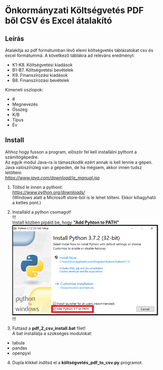 # Önkormányzati Költségvetés PDF ből CSV és Excel átalakító  

## Leírás  
Átalakítja az pdf formátumban lévő elemi költségvetés táblázatokat csv és excel formátummá.
A következő táblákra ad releváns eredményt:  
  * K1-K8. Költségvetési kiadások  
  * B1-B7. Költségvetési bevételek  
  * K9. Finanszírozási kiadások  
  * B8. Finanszírozási bevételek  
  
Kimeneti oszlopok:
* \#	
* Megnevezés
* Összeg	
* K/B	
* Típus
* Év

## Install  
Ahhoz hogy fusson a program, először fel kell installálni pythont a számítógépedre.  
Az egyik modul Java-ra is támaszkodik ezért annak is kell lennie a gépen.  
Java valószínűleg van a gépeden, de ha mégsem, akkor innen tudsz letölteni:  
*https://www.java.com/download/ie_manual.jsp*  

1) Töltsd le innen a pythont:  
*https://www.python.org/downloads/*  
(Windows alatt a Microsoft store-ból is le lehet tölteni. Ekkor kihagyható a kettes pont.)  

2) Installáld a python csomagot!  
!!!  
Install közben pipáld be, hogy **"Add Pyhton to PATH"**  
![alt text](https://github.com/xngst/Koltsegvetes-PDF-to-CSV-Excel/blob/main/install/install.png)
!!!  
  
3) Futtasd a **pdf_2_csv_install.bat** filet!  
A bat installálja a szükséges modulokat:  
* tabula  
* pandas   
* openpyxl  
  
4) Dupla klikkel indítsd el a **költségvetés_pdf_to_csv.py** programot.  

